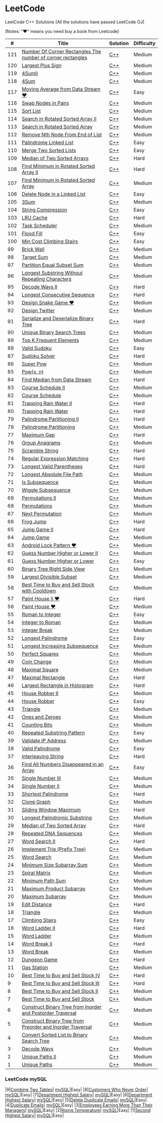 LeetCode
========

LeetCode C++ Solutions (All the solutions have passed LeetCode OJ)

(Notes: "&hearts;" means you need buy a book from Leetcode)

| # | Title | Solution | Difficulty |
|---| ----- | -------- | ---------- |
|121|[Number Of Corner Rectangles The number of corner rectangles](http://www.cnblogs.com/grandyang/p/8433813.html)| [C++](./src/Number%20Of%20Corner%20Rectangles%20The%20number%20of%20corner%20rectangles/Number%20Of%20Corner%20Rectangles%20The%20number%20of%20corner%20rectangles.cpp) |Medium|
|120|[Largest Plus Sign](https://leetcode.com/problems/largest-plus-sign/description/)| [C++](./src/Largest%20Plus%20Sign/Largest%20Plus%20Sign.cpp) |Medium|
|119|[4SumII](https://leetcode.com/problems/4sum-ii/description/)| [C++](./src/4Sum%20II/4Sum%20II.cpp) |Medium|
|118|[4Sum](https://leetcode.com/problems/4sum/description/)| [C++](./src/4Sum/4Sum.cpp) |Medium|
|117|[Moving Average from Data Stream &hearts;](http://www.cnblogs.com/grandyang/p/5450001.html)| [C++](./src/Moving%20Average%20from%20Data%20Stream/Moving%20Average%20from%20Data%20Stream.cpp) |Easy|
|116|[Swap Nodes in Pairs](https://leetcode.com/problems/swap-nodes-in-pairs/description/)| [C++](./src/Swap%20Nodes%20in%20Pairs/Swap%20Nodes%20in%20Pairs.cpp) |Medium|
|115|[Sort List](https://leetcode.com/problems/sort-list/description/)| [C++](./src/Sort%20List/Sort%20List.cpp) |Medium|
|114|[Search in Rotated Sorted Array II](https://leetcode.com/problems/search-in-rotated-sorted-array-ii/description/)| [C++](./src/Search%20in%20Rotated%20Sorted%20Array%20II/Search%20in%20Rotated%20Sorted%20Array%20II.cpp) |Medium|
|113|[Search in Rotated Sorted Array](https://leetcode.com/problems/search-in-rotated-sorted-array/description/)| [C++](./src/Search%20in%20Rotated%20Sorted%20Array/Search%20in%20Rotated%20Sorted%20Array.cpp) |Medium|
|112|[Remove Nth Node From End of List](https://leetcode.com/problems/remove-nth-node-from-end-of-list/description/)| [C++](./src/Remove%20Nth%20Node%20From%20End%20of%20List/Remove%20Nth%20Node%20From%20End%20of%20List.cpp) |Medium|
|111|[Palindrome Linked List](https://leetcode.com/problems/palindrome-linked-list/description/)| [C++](./src/Palindrome%20Linked%20List/Palindrome%20Linked%20List.cpp) |Easy|
|110|[Merge Two Sorted Lists](https://leetcode.com/problems/merge-two-sorted-lists/description/)| [C++](./src/Merge%20Two%20Sorted%20Lists/Merge%20Two%20Sorted%20Lists.cpp) |Easy|
|109|[Median of Two Sorted Arrays](https://leetcode.com/problems/median-of-two-sorted-arrays/description/)| [C++](./src/Median%20of%20Two%20Sorted%20Arrays/Median%20of%20Two%20Sorted%20Arrays.cpp) |Hard|
|108|[Find Minimum in Rotated Sorted Array II](https://leetcode.com/problems/find-minimum-in-rotated-sorted-array-ii/description/)| [C++](./src/Find%20Minimum%20in%20Rotated%20Sorted%20Array%20II/Find%20Minimum%20in%20Rotated%20Sorted%20Array%20II.cpp) |Hard|
|107|[Find Minimum in Rotated Sorted Array](https://leetcode.com/problems/find-minimum-in-rotated-sorted-array/description/)| [C++](./src/Find%20Minimum%20in%20Rotated%20Sorted%20Array/Find%20Minimum%20in%20Rotated%20Sorted%20Array.cpp) |Medium|
|106|[Delete Node in a Linked List](https://leetcode.com/problems/delete-node-in-a-linked-list/description/)| [C++](./src/Delete%20Node%20in%20a%20Linked%20List/Delete%20Node%20in%20a%20Linked%20List.cpp) |Easy|
|105|[3Sum](https://leetcode.com/problems/3sum/description/)| [C++](./src/3Sum/3Sum.cpp) |Medium|
|104|[String Compression](https://leetcode.com/problems/string-compression/description/)| [C++](./src/String%20Compression/String%20Compression.cpp) |Easy|
|103|[LRU Cache](https://leetcode.com/problems/lru-cache/description/)| [C++](./src/LRU%20Cache/LRU%20Cache.cpp) |Hard|
|102|[Task Scheduler](https://leetcode.com/problems/task-scheduler/description/)| [C++](./src/Task%20Scheduler/Task%20Scheduler.cpp) |Medium|
|101|[Flood Fill](https://leetcode.com/problems/flood-fill/description/)| [C++](./src/Flood%20Fill/Flood%20Fill.cpp) |Easy|
|100|[Min Cost Climbing Stairs](https://leetcode.com/problems/min-cost-climbing-stairs/description/)| [C++](./src/Min%20Cost%20Climbing%20Stairs/Min%20Cost%20Climbing%20Stairs.cpp) |Easy|
|99|[Brick Wall](https://leetcode.com/problems/brick-wall/description/)| [C++](./src/Brick%20Wall/Brick%20Wall.cpp) |Medium|
|98|[Target Sum](https://leetcode.com/problems/target-sum/description/)| [C++](./src/Target%20Sum/Target%20Sum.cpp) |Medium|
|97|[Partition Equal Subset Sum](https://leetcode.com/problems/partition-equal-subset-sum/)| [C++](./src/Partition%20Equal%20Subset%20Sum/Partition%20Equal%20Subset%20Sum.cpp) |Medium|
|96|[Longest Substring Without Repeating Characters](https://leetcode.com/problems/longest-substring-without-repeating-characters/)| [C++](./src/Longest%20Substring%20Without%20Repeating%20Characters/Longest%20Substring%20Without%20Repeating%20Characters.cpp) |Medium|
|95|[Decode Ways II](https://leetcode.com/problems/decode-ways-ii/description/)| [C++](./src/Decode%20Ways%20II/Decode%20Ways%20II.cpp) |Hard|
|94|[Longest Consecutive Sequence](https://leetcode.com/problems/longest-consecutive-sequence/description/)| [C++](./src/Longest%20Consecutive%20Sequence/Longest_Consecutive_Sequence.cpp) |Hard|
|93|[Design Snake Game &hearts;](http://www.cnblogs.com/grandyang/p/5558033.html)| [C++](./src/Design%20Snake%20Game/Design%20Snake%20Game.cpp) |Medium|
|92|[Design Twitter](https://leetcode.com/problems/design-twitter/)| [C++](./src/Design%20Twitter/Design%20Twitter.cpp) |Medium|
|91|[Serialize and Deserialize Binary Tree](https://leetcode.com/problems/serialize-and-deserialize-binary-tree/)| [C++](./src/Serialize%20and%20Deserialize%20Binary%20Tree/Serialize%20and%20Deserialize%20Binary%20Tree.cpp) |Hard|
|90|[Unique Binary Search Trees](https://leetcode.com/problems/unique-binary-search-trees/)| [C++](./src/Unique%20Binary%20Search%20Trees/Unique%20Binary%20Search%20Trees.cpp) |Medium|
|89|[Top K Frequent Elements](https://leetcode.com/problems/top-k-frequent-elements/)| [C++](./src/Top%20K%20Frequent%20Elements/Top%20K%20Frequent%20Elements.cpp) |Medium|
|88|[Valid Sudoku](https://leetcode.com/problems/valid-sudoku/)| [C++](./src/Valid%20Sudoku/Valid%20Sudoku.cpp) |Easy|
|87|[Sudoku Solver](https://leetcode.com/problems/sudoku-solver/)| [C++](./src/Sudoku%20Solver/Sudoku%20Solver.cpp) |Hard|
|86|[Super Pow](https://leetcode.com/problems/super-pow/)| [C++](./src/Super%20Pow/Super%20Pow.cpp) |Medium|
|85|[Pow(x, n)](https://leetcode.com/problems/powx-n/)| [C++](./src/Pow(x%2C%20n)/Pow(x%2C%20n).cpp) |Medium|
|84|[Find Median from Data Stream](https://leetcode.com/problems/find-median-from-data-stream/)| [C++](./src/Find%20Median%20from%20Data%20Stream/Find%20Median%20from%20Data%20Stream.cpp) |Hard|
|83|[Course Schedule II](https://leetcode.com/problems/course-schedule-ii/)| [C++](./src/Course%20Schedule%20II/Course%20Schedule%20II.cpp) |Medium|
|82|[Course Schedule](https://leetcode.com/problems/course-schedule/)| [C++](./src/Course%20Schedule/Course%20Schedule.cpp) |Medium|
|81|[Trapping Rain Water II](https://leetcode.com/problems/trapping-rain-water-ii/)| [C++](./src/Trapping%20Rain%20Water%20II/Trapping%20Rain%20Water%20II.cpp) |Hard|
|80|[Trapping Rain Water](https://leetcode.com/problems/trapping-rain-water/)| [C++](./src/Trapping%20Rain%20Water/Trapping%20Rain%20Water.cpp) |Hard|
|79|[Palindrome Partitioning II](https://leetcode.com/problems/palindrome-partitioning-ii/)| [C++](./src/Palindrome%20Partitioning%20II/Palindrome%20Partitioning%20II.cpp) |Hard|
|78|[Palindrome Partitioning](https://leetcode.com/problems/palindrome-partitioning/)| [C++](./src/Palindrome%20Partitioning/Palindrome%20Partitioning.cpp) |Medium|
|77|[Maximum Gap](https://leetcode.com/problems/maximum-gap/)| [C++](./src/Maximum%20Gap/Maximum%20Gap.cpp) |Hard|
|76|[Group Anagrams](https://leetcode.com/problems/anagrams/)| [C++](./src/Group%20Anagrams/Group%20Anagrams.cpp) |Medium|
|75|[Scramble String](https://leetcode.com/problems/scramble-string/)| [C++](./src/Scramble%20String/Scramble%20String.cpp) |Hard|
|74|[Regular Expression Matching](https://leetcode.com/problems/regular-expression-matching/)| [C++](./src/Regular%20Expression%20Matching/Regular%20Expression%20Matching.cpp) |Hard|
|73|[Longest Valid Parentheses](https://leetcode.com/problems/longest-valid-parentheses/)| [C++](./src/Longest%20Valid%20Parentheses/Longest%20Valid%20Parentheses.cpp) |Hard|
|72|[Longest Absolute File Path](https://leetcode.com/problems/longest-absolute-file-path/)| [C++](./src/Longest%20Absolute%20File%20Path/Longest%20Absolute%20File%20Path.cpp) |Medium|
|71|[Is Subsequence](https://leetcode.com/problems/is-subsequence/)| [C++](./src/Is%20Subsequence/Is%20Subsequence.cpp) |Medium|
|70|[Wiggle Subsequence](https://leetcode.com/problems/wiggle-subsequence/)| [C++](./src/Wiggle%20Subsequence/Wiggle%20Subsequence.cpp) |Medium|
|69|[Permutations II](https://leetcode.com/problems/permutations-ii/)| [C++](./src/Permutations%20II/Permutations%20II.cpp) |Medium|
|68|[Permutations](https://leetcode.com/problems/permutations/)| [C++](./src/Permutations/Permutations.cpp) |Medium|
|67|[Next Permutation](https://leetcode.com/problems/next-permutation/)| [C++](./src/Next%20Permutation/Next%20Permutation.cpp) |Medium|
|66|[Frog Jump](https://leetcode.com/problems/frog-jump/)| [C++](./src/Frog%20Jump/Frog%20Jump.cpp) |Hard|
|65|[Jump Game II](https://leetcode.com/problems/jump-game-ii/)| [C++](./src/Jump%20Game%20II/Jump%20Game%20II.cpp) |Hard|
|64|[Jump Game](https://leetcode.com/problems/jump-game/)| [C++](./src/Jump%20Game/Jump%20Game.cpp) |Medium|
|63|[Android Lock Pattern &hearts;](http://www.cnblogs.com/grandyang/p/5541012.html)| [C++](./src/Android%20Lock%20Pattern/Android%20Lock%20Pattern.cpp) |Medium|
|62|[Guess Number Higher or Lower II](https://leetcode.com/problems/guess-number-higher-or-lower-ii/)| [C++](./src/Guess%20Number%20Higher%20or%20Lower%20II/Guess%20Number%20Higher%20or%20Lower%20II.cpp) |Medium|
|61|[Guess Number Higher or Lower](https://leetcode.com/problems/guess-number-higher-or-lower/)| [C++](./src/Guess%20Number%20Higher%20or%20Lower/Guess%20Number%20Higher%20or%20Lower.cpp) |Easy|
|60|[Binary Tree Right Side View](https://leetcode.com/problems/binary-tree-right-side-view/)| [C++](./src/Binary%20Tree%20Right%20Side%20View/Binary%20Tree%20Right%20Side%20View.cpp) |Medium|
|59|[Largest Divisible Subset](https://leetcode.com/problems/largest-divisible-subset/)| [C++](./src/Largest%20Divisible%20Subset/Largest%20Divisible%20Subset.cpp) |Medium|
|58|[Best Time to Buy and Sell Stock with Cooldown](https://leetcode.com/problems/best-time-to-buy-and-sell-stock-with-cooldown/)| [C++](./src/Best%20Time%20to%20Buy%20and%20Sell%20Stock%20with%20Cooldown/Best%20Time%20to%20Buy%20and%20Sell%20Stock%20with%20Cooldown.cpp) |Medium|
|57|[Paint House II &hearts;](http://buttercola.blogspot.com/2015/09/leetcode-paint-house-ii.html)| [C++](./src/Paint%20House%20II/Paint%20House%20II.cpp) |Hard|
|56|[Paint House &hearts;](http://tiancao.me/Leetcode-Unlocked/LeetCode%20Locked/c1.15.html)| [C++](./src/Paint%20House/Paint%20House.cpp) |Medium|
|55|[Roman to Integer](https://leetcode.com/problems/roman-to-integer/)| [C++](./src/Roman%20to%20Integer/Roman%20to%20Integer.cpp) |Easy|
|54|[Integer to Roman](https://leetcode.com/problems/integer-to-roman/)| [C++](./src/Integer%20to%20Roman/Integer%20to%20Roman.cpp) |Medium|
|53|[Integer Break](https://leetcode.com/problems/integer-break/)| [C++](./src/Integer%20Break/Integer%20Break.cpp) |Medium|
|52|[Longest Palindrome](https://leetcode.com/problems/longest-palindrome/)| [C++](./src/Longest%20Palindrome/Longest%20Palindrome.cpp) |Easy|
|51|[Longest Increasing Subsequence](https://leetcode.com/problems/longest-increasing-subsequence/)| [C++](./src/Longest%20Increasing%20Subsequence/Longest%20Increasing%20Subsequence.cpp) |Medium|
|50|[Perfect Squares](https://leetcode.com/problems/perfect-squares/)| [C++](./src/Perfect%20Squares/Perfect%20Squares.cpp) |Medium|
|49|[Coin Change](https://leetcode.com/problems/coin-change/)| [C++](./src/Coin%20Change/Coin%20Change.cpp) |Medium|
|48|[Maximal Square](https://leetcode.com/problems/maximal-square/)| [C++](./src/Maximal%20Square/Maximal%20Square.cpp) |Medium|
|47|[Maximal Rectangle](https://leetcode.com/problems/maximal-rectangle/)| [C++](./src/Maximal%20Rectangle/Maximal%20Rectangle.cpp) |Hard|
|46|[Largest Rectangle in Histogram](https://leetcode.com/problems/largest-rectangle-in-histogram/)| [C++](./src/Largest%20Rectangle%20in%20Histogram/Largest%20Rectangle%20in%20Histogram.cpp) |Hard|
|45|[House Robber II](https://leetcode.com/problems/house-robber-ii/)| [C++](./src/House%20Robber%20II/House%20Robber%20II.cpp) |Medium|
|44|[House Robber](https://leetcode.com/problems/house-robber/)| [C++](./src/House%20Robber/House%20Robber.cpp) |Easy|
|43|[Triangle](https://leetcode.com/problems/triangle/)| [C++](./src/Triangle/Triangle.cpp) |Medium|
|42|[Ones and Zeroes](https://leetcode.com/problems/ones-and-zeroes/)| [C++](./src/Ones%20and%20Zeroes/Ones%20and%20Zeroes.cpp) |Medium|
|41|[Counting Bits](https://leetcode.com/problems/counting-bits/)| [C++](./src/Counting%20Bits/Counting%20Bits.cpp) |Medium|
|40|[Repeated Substring Pattern](https://leetcode.com/problems/repeated-substring-pattern/)| [C++](./src/Repeated%20Substring%20Pattern/Repeated%20Substring%20Pattern.cpp) |Easy|
|39|[Validate IP Address](https://leetcode.com/problems/validate-ip-address/)| [C++](./src/Validate%20IP%20Address/Validate%20IP%20Address.cpp) |Medium|
|38|[Valid Palindrome](https://leetcode.com/problems/valid-palindrome/)| [C++](./src/Valid%20Palindrome/Valid%20Palindrome.cpp) |Easy|
|37|[Interleaving String](https://leetcode.com/problems/interleaving-string/)| [C++](./src/Interleaving%20String/Interleaving%20String.cpp) |Hard|
|36|[Find All Numbers Disappeared in an Array](https://leetcode.com/problems/find-all-numbers-disappeared-in-an-array/)| [C++](./src/Find%20All%20Numbers%20Disappeared%20in%20an%20Array/Find%20All%20Numbers%20Disappeared%20in%20an%20Array.cpp) |Easy|
|35|[Single Number III](https://leetcode.com/problems/single-number-iii/)| [C++](./src/Single%20Number%20III/Single%20Number%20III.cpp) |Medium|
|34|[Single Number II](https://leetcode.com/problems/single-number-ii/)| [C++](./src/Single%20Number%20II/Single%20Number%20II.cpp) |Medium|
|33|[Shortest Palindrome](https://leetcode.com/problems/shortest-palindrome/)| [C++](./src/Shortest%20Palindrome/Shortest%20Palindrome.cpp) |Hard|
|32|[Clone Graph](https://leetcode.com/problems/clone-graph/)| [C++](./src/Clone%20Graph/Clone%20Graph.cpp) |Medium|
|31|[Sliding Window Maximum](https://leetcode.com/problems/sliding-window-maximum/)| [C++](./src/Sliding%20Window%20Maximum/Sliding%20Window%20Maximum.cpp) |Hard|
|30|[Longest Palindromic Substring](https://leetcode.com/problems/longest-palindromic-substring/)| [C++](./src/Longest-Palindromic-Substring/Longest_Palindromic_Substring.cpp)|Medium|
|29|[Median of Two Sorted Array](https://leetcode.com/problems/median-of-two-sorted-arrays/)| [C++](./src/Median-2-Sorted-Array/Median%20Sorted%20Array.cpp)|Hard|
|28|[Repeated DNA Sequences](https://leetcode.com/problems/repeated-dna-sequences/)| [C++](./src/Repeated-DNA-Sequences/Repeated%20DNA%20Sequences.cpp)|Medium|
|27|[Word Search II](https://leetcode.com/problems/word-search-ii/)| [C++](./src/Word-Search-II/Word%20Search%20II.cpp)|Hard|
|26|[Implement Trie (Prefix Tree)](https://leetcode.com/problems/implement-trie-prefix-tree/)| [C++](./src/Implement-Trie-Prefix-Tree/Implement%20Trie%20(Prefix%20Tree).cpp)|Medium|
|25|[Word Search](https://leetcode.com/problems/word-search/)| [C++](./src/Word-Search/Word%20Search.cpp)|Medium|
|24|[Minimum Size Subarray Sum](https://leetcode.com/problems/minimum-size-subarray-sum/)| [C++](./src/Minimum-Size-Subarray-Sum/Minimum%20Size%20Subarray%20Sum.cpp)|Medium|
|23|[Spiral Matrix](https://leetcode.com/problems/spiral-matrix/)| [C++](./src/Spiral-Matrix/Spiral%20Matrix.cpp)|Medium|
|22|[Minimum Path Sum](https://oj.leetcode.com/problems/minimum-path-sum/)| [C++](./src/Minimum-Path-Sum/Minimum%20Path%20Sum.cpp)|Medium|
|21|[Maximum Product Subarray](https://oj.leetcode.com/problems/maximum-product-subarray/)| [C++](./src/Maximum-Product-Subarray/Maximum%20Product%20Subarray.cpp)|Medium|
|20|[Maximum Subarray](https://oj.leetcode.com/problems/maximum-subarray/)| [C++](./src/Maximum-Subarray/Maximum%20Subarray.cpp)|Medium|
|19|[Edit Distance](https://oj.leetcode.com/problems/edit-distance/)| [C++](./src/Edit-Distance/Edit%20Distance.cpp)|Hard|
|18|[Triangle](https://oj.leetcode.com/problems/triangle/)| [C++](./src/Triangle/Triangle.cpp)|Medium|
|17|[Climbing Stairs](https://oj.leetcode.com/problems/climbing-stairs/)| [C++](./src/Climbing-Stairs/Climbing%20Stairs.cpp)|Easy|
|16|[Word Ladder II](https://oj.leetcode.com/problems/word-ladder-ii/)| [C++](./src/Word-Ladder-II/Word%20Ladder%20II.cpp)|Hard|
|15|[Word Ladder](https://oj.leetcode.com/problems/word-ladder/)| [C++](./src/Word-Ladder/Word%20Ladder.cpp)|Medium|
|14|[Word Break II](https://oj.leetcode.com/problems/word-break-ii/)| [C++](./src/Word-Break-II/Word%20Break%20II.cpp)|Hard|
|13|[Word Break](https://oj.leetcode.com/problems/word-break/)| [C++](./src/Word-Break/Word%20Break.cpp)|Medium|
|12|[Dungeon Game](https://oj.leetcode.com/problems/dungeon-game/) | [C++](./src/Dungeon-Game/Dungeon%20Game.cpp)|Hard|
|11|[Gas Station](https://oj.leetcode.com/problems/gas-station/)| [C++](./src/Gas-Station/Gas%20Station.cpp)|Medium|
|10|[Best Time to Buy and Sell Stock IV](https://oj.leetcode.com/problems/best-time-to-buy-and-sell-stock-iv/)| [C++](./src/Best-Time-to-Buy-and-Sell-Stock-IV/Best%20Time%20to%20Buy%20and%20Sell%20Stock%20IV.cpp)|Hard|
|9|[Best Time to Buy and Sell Stock III](https://oj.leetcode.com/problems/best-time-to-buy-and-sell-stock-iii/)| [C++](./src/Best-Time-to-Buy-and-Sell-Stock-III/Best%20Time%20to%20Buy%20and%20Sell%20Stock%20III.cpp)|Hard|
|8|[Best Time to Buy and Sell Stock II](https://oj.leetcode.com/problems/best-time-to-buy-and-sell-stock-ii/)| [C++](./src/Best-Time-to-Buy-and-Sell-Stock-II/Best%20Time%20to%20Buy%20and%20Sell%20Stock%20II.cpp)|Medium|
|7|[Best Time to Buy and Sell Stock](https://oj.leetcode.com/problems/best-time-to-buy-and-sell-stock/)| [C++](./src/Best-Time-to-Buy-and-Sell-Stock/Best%20Time%20to%20Buy%20and%20Sell%20Stock.cpp)|Medium|
|6|[Construct Binary Tree from Inorder and Postorder Traversal](https://oj.leetcode.com/problems/construct-binary-tree-from-inorder-and-postorder-traversal/)| [C++](./src/Construct-Binary-Tree-from-Inorder-and-Postorder-Traversal/Construct%20Binary%20Tree%20from%20Inorder%20and%20Postorder%20Traversal.cpp)|Medium|
|5|[Construct Binary Tree from Preorder and Inorder Traversal](https://oj.leetcode.com/problems/construct-binary-tree-from-preorder-and-inorder-traversal/)| [C++](./src/Construct-Binary-Tree-from-Preorder-and-Inorder-Traversal/Construct-Binary-Tree-from-Preorder-and-Inorder-Traversal.cpp)|Medium|
|4|[Convert Sorted List to Binary Search Tree](https://oj.leetcode.com/problems/convert-sorted-list-to-binary-search-tree/)| [C++](./src/Convert-Sorted-List-to-Binary-Search-Tree/Create%20Convert%20Sorted%20List%20to%20Binary%20Search%20Tree.cpp)|Medium|
|3|[Decode Ways](https://oj.leetcode.com/problems/decode-ways/)| [C++](./src/Decode-Ways/DecodeWays.cpp)|Medium|
|2|[Unique Paths II](https://oj.leetcode.com/problems/unique-paths-ii/)| [C++](./src/Unique-Paths-II/Unique_Paths_II.cpp)|Medium|
|1|[Unique Paths](https://oj.leetcode.com/problems/unique-paths/)| [C++](./src/Unique-Paths/Unique%20Paths.cpp)|Medium|

### LeetCode mySQL
|9|[Combine Two Tables](https://leetcode.com/problems/combine-two-tables/description/)| [mySQL](./src/Combine%20Two%20Tables/Combine%20Two%20Tables.sql)|Easy|
|8|[Customers Who Never Order](https://leetcode.com/problems/customers-who-never-order/description/)| [mySQL](./src/Customers%20Who%20Never%20Order/Customers%20Who%20Never%20Order.sql)|Easy|
|7|[Department Highest Salary](https://leetcode.com/problems/department-highest-salary/description/)| [mySQL](./src/Department%20Highest%20Salary/Department%20Highest%20Salary.sql)|Easy|
|6|[Department Highest Salary](https://leetcode.com/problems/department-highest-salary/description/)| [mySQL](./src/Department%20Highest%20Salary/Department%20Highest%20Salary.sql)|Easy|
|5|[Delete Duplicate Emails](https://leetcode.com/problems/delete-duplicate-emails/description/)| [mySQL](./src/Delete%20Duplicate%20Emails/Delete%20Duplicate%20Emails.sql)|Easy|
|4|[Duplicate Emails](https://leetcode.com/problems/duplicate-emails/description/)| [mySQL](./src/Duplicate%20Emails/Duplicate%20Emails.sql)|Easy|
|3|[Employees Earning More Than Their Managers](https://leetcode.com/problems/employees-earning-more-than-their-managers/description/)| [mySQL](./src/Employees%20Earning%20More%20Than%20Their%20Managers/Employees%20Earning%20More%20Than%20Their%20Managers.sql)|Easy|
|2|[Rising Temperature](https://leetcode.com/problems/rising-temperature/description/)| [mySQL](./src/Rising%20Temperature/Rising%20Temperature.sql)|Easy|
|1|[Second Highest Salary](https://leetcode.com/problems/second-highest-salary/description/)| [mySQL](./src/Second%20Highest%20Salary/Second%20Highest%20Salary.sql)|Easy|


